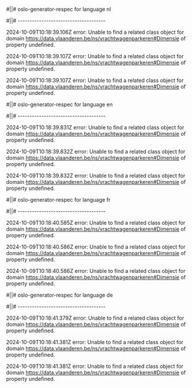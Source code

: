 #||# oslo-generator-respec for language nl  

#||# -------------------------------------  

2024-10-09T10:18:39.106Z error: Unable to find a related class object for domain https://data.vlaanderen.be/ns/vrachtwagenparkeren#Dimensie of property undefined.

2024-10-09T10:18:39.107Z error: Unable to find a related class object for domain https://data.vlaanderen.be/ns/vrachtwagenparkeren#Dimensie of property undefined.

2024-10-09T10:18:39.107Z error: Unable to find a related class object for domain https://data.vlaanderen.be/ns/vrachtwagenparkeren#Dimensie of property undefined.

#||# oslo-generator-respec for language en  

#||# -------------------------------------  

2024-10-09T10:18:39.831Z error: Unable to find a related class object for domain https://data.vlaanderen.be/ns/vrachtwagenparkeren#Dimensie of property undefined.

2024-10-09T10:18:39.832Z error: Unable to find a related class object for domain https://data.vlaanderen.be/ns/vrachtwagenparkeren#Dimensie of property undefined.

2024-10-09T10:18:39.832Z error: Unable to find a related class object for domain https://data.vlaanderen.be/ns/vrachtwagenparkeren#Dimensie of property undefined.

#||# oslo-generator-respec for language fr  

#||# -------------------------------------  

2024-10-09T10:18:40.585Z error: Unable to find a related class object for domain https://data.vlaanderen.be/ns/vrachtwagenparkeren#Dimensie of property undefined.

2024-10-09T10:18:40.586Z error: Unable to find a related class object for domain https://data.vlaanderen.be/ns/vrachtwagenparkeren#Dimensie of property undefined.

2024-10-09T10:18:40.586Z error: Unable to find a related class object for domain https://data.vlaanderen.be/ns/vrachtwagenparkeren#Dimensie of property undefined.

#||# oslo-generator-respec for language de  

#||# -------------------------------------  

2024-10-09T10:18:41.379Z error: Unable to find a related class object for domain https://data.vlaanderen.be/ns/vrachtwagenparkeren#Dimensie of property undefined.

2024-10-09T10:18:41.381Z error: Unable to find a related class object for domain https://data.vlaanderen.be/ns/vrachtwagenparkeren#Dimensie of property undefined.

2024-10-09T10:18:41.381Z error: Unable to find a related class object for domain https://data.vlaanderen.be/ns/vrachtwagenparkeren#Dimensie of property undefined.

